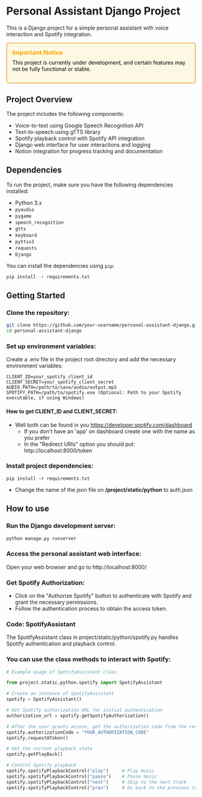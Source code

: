 # Personal Assistant Django Project

This is a Django project for a simple personal assistant with voice interaction and Spotify integration.

<style>
.warning {
    padding: 1em;
    border: 2px solid #f0ad4e;
    background-color: #fcf8e3;
    border-radius: 5px;
}
.warning h3 {
    margin-top: 0;
    margin-bottom: 0.5em;
    color: Orange;
}
.warning p {
    margin-top: 0;
    color: black
}
</style>


<div class="warning" markdown="1">

### Important Notice

This project is currently under development, and certain features may not be fully functional or stable. 

</div>


## Project Overview

The project includes the following components:

- Voice-to-text using Google Speech Recognition API
- Text-to-speech using gTTS library
- Spotify playback control with Spotify API integration
- Django web interface for user interactions and logging
- Notion integration for progress tracking and documentation

## Dependencies

To run the project, make sure you have the following dependencies installed:

- Python 3.x 
- `pyaudio`
- `pygame`
- `speech_recognition`
- `gtts`
- `keyboard`
- `pyttsx3`
- `requests`
- `Django`

You can install the dependencies using `pip`:

```bash
pip install -r requirements.txt
```
## Getting Started
### Clone the repository:

```bash
git clone https://github.com/your-username/personal-assistant-django.git
cd personal-assistant-django
```

### Set up environment variables:

Create a .env file in the project root directory and add the necessary environment variables:

```plaintext
CLIENT_ID=your_spotify_client_id
CLIENT_SECRET=your_spotify_client_secret
AUDIO_PATH=/path/to/save/audio/output.mp3
SPOTIFY_PATH=/path/to/spotify.exe (Optional: Path to your Spotify executable, if using Windows)
```
#### How to get CLIENT_ID and CLIENT_SECRET:
* Well both can be found in you https://developer.spotify.com/dashboard
    *  If you don't have an 'app' on dashboard create one with the name as you prefer
    * In the "Redirect URIs" option you should put: http://localhost:8000/token
### Install project dependencies:

```
pip install -r requirements.txt
```
* Change the name of the json file on **/project/static/python** to auth.json
## How to use
### Run the Django development server:

```bash
python manage.py runserver
```
### Access the personal assistant web interface:

Open your web browser and go to http://localhost:8000/

### Get Spotify Authorization:

* Click on the "Authorize Spotify" button to authenticate with Spotify and grant the necessary permissions.
* Follow the authentication process to obtain the access token.
### Code: SpotifyAssistant
The SpotifyAssistant class in project/static/python/spotify.py handles Spotify authentication and playback control.

### You can use the class methods to interact with Spotify:

```Python
# Example usage of SpotifyAssistant class

from project.static.python.spotify import SpotifyAssistant

# Create an instance of SpotifyAssistant
spotify = SpotifyAssistant()

# Get Spotify authorization URL for initial authentication
authorization_url = spotify.getSpotifyAuthorization()

# After the user grants access, get the authorization code from the redirected URL and call the requestAToken method
spotify.authorizationCode = "YOUR_AUTHORIZATION_CODE"
spotify.requestAToken()

# Get the current playback state
spotify.getPlayBack()

# Control Spotify playback
spotify.spotifyPlaybackControl("play")     # Play music
spotify.spotifyPlaybackControl("pause")    # Pause music
spotify.spotifyPlaybackControl("next")     # Skip to the next track
spotify.spotifyPlaybackControl("prev")     # Go back to the previous track
```


